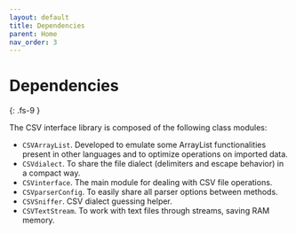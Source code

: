 ```yaml
---
layout: default
title: Dependencies
parent: Home
nav_order: 3
---
```


# Dependencies
{: .fs-9 }

The CSV interface library is composed of the following class modules:

* `CSVArrayList`. Developed to emulate some ArrayList functionalities present in other languages and to optimize operations on imported data.
* `CSVdialect`. To share the file dialect (delimiters and escape behavior) in a compact way.
* `CSVinterface`. The main module for dealing with CSV file operations. 
* `CSVparserConfig`. To easily share all parser options between methods.
* `CSVSniffer`. CSV dialect guessing helper.
* `CSVTextStream`. To work with text files through streams, saving RAM memory.